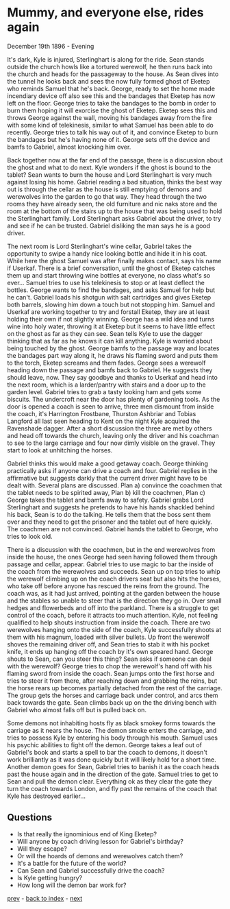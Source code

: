 # Mummy, and everyone else, rides again

December 19th 1896 - Evening

It's dark, Kyle is injured, Sterlinghart is along for the ride. Sean stands outside the church howls like a tortured werewolf, he then runs back into the church and heads for the passageway to the house. As Sean dives into the tunnel he looks back and sees the now fully formed ghost of Eketep who reminds Samuel that he's back. George, ready to set the home made incendiary device off also see this and the bandages that Eketep has now left on the floor. George tries to take the bandages to the bomb in order to burn them hoping it will exorcise the ghost of Eketep. Eketep sees this and throws George against the wall, moving his bandages away from the fire with some kind of telekinesis, similar to what Samuel has been able to do recently. George tries to talk his way out of it, and convince Eketep to burn the bandages but he's having none of it. George sets off the device and bamfs to Gabriel, almost knocking him over.

Back together now at the far end of the passage, there is a discussion about the ghost and what to do next. Kyle wonders if the ghost is bound to the tablet? Sean wants to burn the house and Lord Sterlinghart is very much against losing his home. Gabriel reading a bad situation, thinks the best way out is through the cellar as the house is still emptying of demons and werewolves into the garden to go that way. They head through the two rooms they have already seen, the old furniture and nic naks store and the room at the bottom of the stairs up to the house that was being used to hold the Sterlinghart family. Lord Sterlinghart asks Gabriel about the driver, to try and see if he can be trusted. Gabriel disliking the man says he is a good driver.

The next room is Lord Sterlinghart's wine cellar, Gabriel takes the opportunity to swipe a handy nice looking bottle and hide it in his coat. While here the ghost Samuel was after finally makes contact, says his name if Userkaf. There is a brief conversation, until the ghost of Eketep catches them up and start throwing wine bottles at everyone, no class what's so ever... Samuel tries to use his telekinesis to stop or at least deflect the bottles. George wants to find the bandages, and asks Samuel for help but he can't. Gabriel loads his shotgun with salt cartridges and gives Eketep both barrels, slowing him down a touch but not stopping him. Samuel and Userkaf are working together to try and forstall Eketep, they are at least holding their own if not slightly winning. George has a wild idea and turns wine into holy water, throwing it at Eketep but it seems to have little effect on the ghost as far as they can see. Sean tells Kyle to use the dagger thinking that as far as he knows it can kill anything. Kyle is worried about being touched by the ghost. George bamfs to the passage way and locates the bandages part way along it, he draws his flaming sword and puts them to the torch, Eketep screams and them fades. George sees a werewolf heading down the passage and bamfs back to Gabriel. He suggests they should leave, now. They say goodbye and thanks to Userkaf and head into the next room, which is a larder/pantry with stairs and a door up to the garden level. Gabriel tries to grab a tasty looking ham and gets some biscuits. The undercroft near the door has plenty of gardening tools. As the door is opened a coach is seen to arrive, three men dismount from inside the coach, it's Harrington Frostbane, Thurston Ashbriar and Tobias Langford all last seen heading to Kent on the night Kyle acquired the Ravenshade dagger. After a short discussion the three are met by others and head off towards the church, leaving only the driver and his coachman to see to the large carriage and four now dimly visible on the gravel. They start to look at unhitching the horses.

Gabriel thinks this would make a good getaway coach. George thinking practically asks if anyone can drive a coach and four. Gabriel replies in the affirmative but suggests darkly that the current driver might have to be dealt with. Several plans are discussed. Plan a) convince the coachmen that the tablet needs to be spirited away, Plan b) kill the coachmen, Plan c) George takes the tablet and bamfs away to safety. Gabriel grabs Lord Sterlinghart and suggests he pretends to have his hands shackled behind his back, Sean is to do the talking. He tells them that the boss sent them over and they need to get the prisoner and the tablet out of here quickly. The coachmen are not convinced. Gabriel hands the tablet to George, who tries to look old.

There is a discussion with the coachmen, but in the end werewolves from inside the house, the ones George had seen having followed them through passage and cellar, appear. Gabriel tries to use magic to bar the inside of the coach from the werewolves and succeeds. Sean up on top tries to whip the werewolf climbing up on the coach drivers seat but also hits the horses, who take off before anyone has rescued the reins from the ground. The coach was, as it had just arrived, pointing at the garden between the house and the stables so unable to steer that is the direction they go in. Over small hedges and flowerbeds and off into the parkland. There is a struggle to get control of the coach, before it attracts too much attention. Kyle, not feeling qualified to help shouts instruction from inside the coach. There are two werewolves hanging onto the side of the coach, Kyle successfully shoots at them with his magnum, loaded with silver bullets. Up front the werewolf shoves the remaining driver off, and Sean tries to stab it with his pocket knife, it ends up hanging off the coach by it's own speared hand. George shouts to Sean, can you steer this thing? Sean asks if someone can deal with the werewolf? George tries to chop the werewolf's hand off with his flaming sword from inside the coach. Sean jumps onto the first horse and tries to steer it from there, after reaching down and grabbing the reins, but the horse rears up becomes partially detached from the rest of the carriage. The group gets the horses and carriage back under control, and arcs them back towards the gate. Sean climbs back up on the the driving bench with Gabriel who almost falls off but is pulled back on.

Some demons not inhabiting hosts fly as black smokey forms towards the carriage as it nears the house. The demon smoke enters the carriage, and tries to possess Kyle by entering his body through his mouth. Samuel uses his psychic abilities to fight off the demon. George takes a leaf out of Gabriel's book and starts a spell to bar the coach to demons, it doesn't work brilliantly as it was done quickly but it will likely hold for a short time. Another demon goes for Sean, Gabriel tries to banish it as the coach heads past the house again and in the direction of the gate. Samuel tries to get to Sean and pull the demon clear. Everything ok as they clear the gate they turn the coach towards London, and fly past the remains of the coach that Kyle has destroyed earlier... 

## Questions
* Is that really the ignominious end of King Eketep?
* Will anyone by coach driving lesson for Gabriel's birthday?
* Will they escape?
* Or will the hoards of demons and werewolves catch them?
* It's a battle for the future of the world?
* Can Sean and Gabriel successfully drive the coach?
* Is Kyle getting hungry?
* How long will the demon bar work for?

[prev](part-024) - [back to index](index) - [next](part-026)

